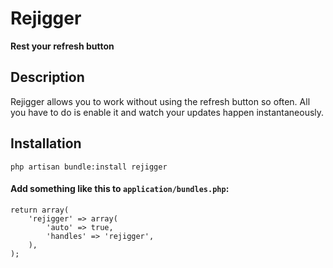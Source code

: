 # Rejigger

__Rest your refresh button__

## Description

Rejigger allows you to work without using the refresh button so often. All you have to do is enable it and watch your updates happen instantaneously.

## Installation

    php artisan bundle:install rejigger

#### Add something like this to ```application/bundles.php```:

    return array(
    	'rejigger' => array(
	        'auto' => true,
	        'handles' => 'rejigger',
    	),
    );